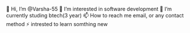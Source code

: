 👋 Hi, I’m @Varsha-55
👀 I’m interested in software development
🌱 I’m currently studing btech(3 year)
📫 How to reach me email, or any contact method
⚡ intrested to learn somthing new

